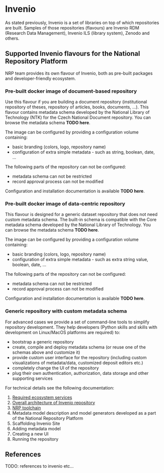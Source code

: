 # Invenio

As stated previously, Invenio is a set of libraries on top of which repositories
are built. Samples of those repositories (flavours) are Invenio RDM
(Research Data Management), Invenio ILS (library system), Zenodo and others.

## Supported Invenio flavours for the National Repository Platform

NRP team provides its own flavour of Invenio, both as pre-built packages
and developer-friendly ecosystem.

### Pre-built docker image of document-based repository

Use this flavour if you are building a document repository (institutional repository of
theses, repository of articles, books, documents, ...). This flavour contains metadata
schema developed by the National Library of Technology (NTK) for the Czech National Document 
repository. You can browse the metadata schema **TODO here**.

The image can be configured by providing a configuration volume containing:

* basic branding (colors, logo, repository name)
* configuration of extra simple metadata - such as string, boolean, date, ...
  
The following parts of the repository can not be configured:

* metadata schema can not be restricted
* record approval process can not be modified

Configuration and installation documentation is available **TODO here**.

### Pre-built docker image of data-centric repository

This flavour is designed for a generic dataset repository that does not need custom metadata
schema. The built-in schema is compatible with the Core metadata schema developed by the 
National Library of Technology. You can browse the metadata schema **TODO here**.

The image can be configured by providing a configuration volume containing:

* basic branding (colors, logo, repository name)
* configuration of extra simple metadata - such as extra string value, boolean, date, ...
  
The following parts of the repository can not be configured:

* metadata schema can not be restricted
* record approval process can not be modified

Configuration and installation documentation is available **TODO here**.

### Generic repository with custom metadata schema

For advanced cases we provide a set of command-line tools to simplify repository development.
They help developers (Python skills and skills with development on Linux/MacOS platforms are required) to:

* bootstrap a generic repository
* create, compile and deploy metadata schema (or reuse one of the schemas above and customize it)
* provide custom user interface for the repository (including custom visualizations of metadata/data, customized deposit editors etc.)
* completely change the UI of the repository
* plug their own authentication, authorization, data storage and other supporting services

For technical details see the following documentation:

1. [Required ecosystem services](ecosystem)
2. [Overall architecture of Invenio repository](architecture)
3. [NRP toolchain](nrp-toolchain)
4. Metadata model description and model generators developed as a part of the National
   Repository Platform
5. Scaffolding Invenio Site
6. Adding metadata model
7. Creating a new UI
8. Running the repository

## References

TODO: references to invenio etc...